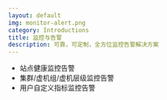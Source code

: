 ```yaml
---
layout: default
img: monitor-alert.png
category: Introductions
title: 监控与告警
description: 可靠，可定制，全方位监控告警解决方案
---
```


 * 站点健康监控告警
 * 集群/虚机组/虚机层级监控告警
 * 用户自定义指标监控告警